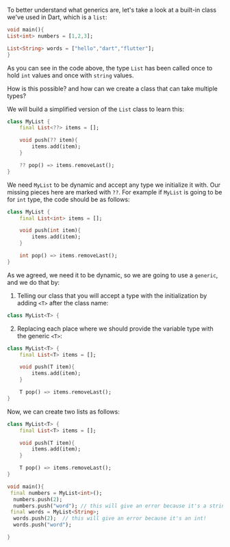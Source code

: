 To better understand what generics are, let's take a look at a built-in class we've used in Dart, which is a `list`:

```dart
void main(){
List<int> numbers = [1,2,3];

List<String> words = ["hello","dart","flutter"];
}
```

As you can see in the code above, the type `List` has been called once to hold `int` values and once with `string` values.

How is this possible? and how can we create a class that can take multiple types?

We will build a simplified version of the `List` class to learn this:

```dart
class MyList {
    final List<??> items = [];

    void push(?? item){
        items.add(item);
    }

    ?? pop() => items.removeLast();
}
```

We need `MyList` to be dynamic and accept any type we initialize it with. Our missing pieces here are marked with `??`. For example if `MyList` is going to be for `int` type, the code should be as follows:

```dart
class MyList {
    final List<int> items = [];

    void push(int item){
        items.add(item);
    }

    int pop() => items.removeLast();
}
```

As we agreed, we need it to be dynamic, so we are going to use a `generic`, and we do that by:

1. Telling our class that you will accept a type with the initialization by adding `<T>` after the class name:

```dart
class MyList<T> {
```

2. Replacing each place where we should provide the variable type with the generic `<T>`:

```dart
class MyList<T> {
    final List<T> items = [];

    void push(T item){
        items.add(item);
    }

    T pop() => items.removeLast();
}
```

Now, we can create two lists as follows:

```dart
class MyList<T> {
    final List<T> items = [];

    void push(T item){
        items.add(item);
    }

    T pop() => items.removeLast();
}

void main(){
 final numbers = MyList<int>();
  numbers.push(2);
  numbers.push("word"); // this will give an error because it's a string!
 final words = MyList<String>;
  words.push(2);  // this will give an error because it's an int!
  words.push("word");

}
```
